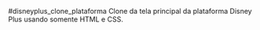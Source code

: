 #disneyplus_clone_plataforma
Clone da tela principal da plataforma Disney Plus usando somente HTML e CSS.
